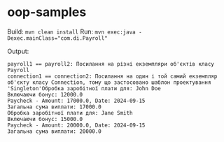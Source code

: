 # oop-samples
Build: `mvn clean install`
Run: `mvn exec:java -Dexec.mainClass="com.di.Payroll"`

Output:
```
payroll1 == payroll2: Посилання на різні екземпляри об'єктів класу Payroll
connection1 == connection2: Посилання на один і той самий екземпляр об'єкту класу Connection, тому що застосовано шаблон проектування 'Singleton'Обробка заробітної плати для: John Doe
Включаючи бонус: 12000.0
Paycheck - Amount: 17000.0, Date: 2024-09-15
Загальна сума виплати: 17000.0
Обробка заробітної плати для: Jane Smith
Включаючи бонус: 15000.0
Paycheck - Amount: 20000.0, Date: 2024-09-15
Загальна сума виплати: 20000.0
```